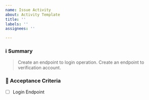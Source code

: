 ```yaml
---
name: Issue Activity
about: Activity Template
title: ''
labels: ''
assignees: ''

---
```


### ℹ️ Summary
> Create an endpoint to login operation.
> Create an endpoint to verification account.

### 🚧 Acceptance Criteria
- [ ] Login Endpoint